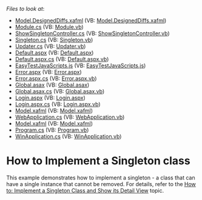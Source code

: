 <!-- default file list -->
*Files to look at*:

* [Model.DesignedDiffs.xafml](./CS/HowToImplementSingleton.Module/Model.DesignedDiffs.xafml) (VB: [Model.DesignedDiffs.xafml](./VB/HowToImplementSingleton.Module/Model.DesignedDiffs.xafml))
* [Module.cs](./CS/HowToImplementSingleton.Module/Module.cs) (VB: [Module.vb](./VB/HowToImplementSingleton.Module/Module.vb))
* [ShowSingletonController.cs](./CS/HowToImplementSingleton.Module/ShowSingletonController.cs) (VB: [ShowSingletonController.vb](./VB/HowToImplementSingleton.Module/ShowSingletonController.vb))
* [Singleton.cs](./CS/HowToImplementSingleton.Module/Singleton.cs) (VB: [Singleton.vb](./VB/HowToImplementSingleton.Module/Singleton.vb))
* [Updater.cs](./CS/HowToImplementSingleton.Module/Updater.cs) (VB: [Updater.vb](./VB/HowToImplementSingleton.Module/Updater.vb))
* [Default.aspx](./CS/HowToImplementSingleton.Web/Default.aspx) (VB: [Default.aspx](./VB/HowToImplementSingleton.Web/Default.aspx))
* [Default.aspx.cs](./CS/HowToImplementSingleton.Web/Default.aspx.cs) (VB: [Default.aspx.vb](./VB/HowToImplementSingleton.Web/Default.aspx.vb))
* [EasyTestJavaScripts.js](./CS/HowToImplementSingleton.Web/EasyTestJavaScripts.js) (VB: [EasyTestJavaScripts.js](./VB/HowToImplementSingleton.Web/EasyTestJavaScripts.js))
* [Error.aspx](./CS/HowToImplementSingleton.Web/Error.aspx) (VB: [Error.aspx](./VB/HowToImplementSingleton.Web/Error.aspx))
* [Error.aspx.cs](./CS/HowToImplementSingleton.Web/Error.aspx.cs) (VB: [Error.aspx.vb](./VB/HowToImplementSingleton.Web/Error.aspx.vb))
* [Global.asax](./CS/HowToImplementSingleton.Web/Global.asax) (VB: [Global.asax](./VB/HowToImplementSingleton.Web/Global.asax))
* [Global.asax.cs](./CS/HowToImplementSingleton.Web/Global.asax.cs) (VB: [Global.asax.vb](./VB/HowToImplementSingleton.Web/Global.asax.vb))
* [Login.aspx](./CS/HowToImplementSingleton.Web/Login.aspx) (VB: [Login.aspx](./VB/HowToImplementSingleton.Web/Login.aspx))
* [Login.aspx.cs](./CS/HowToImplementSingleton.Web/Login.aspx.cs) (VB: [Login.aspx.vb](./VB/HowToImplementSingleton.Web/Login.aspx.vb))
* [Model.xafml](./CS/HowToImplementSingleton.Web/Model.xafml) (VB: [Model.xafml](./VB/HowToImplementSingleton.Web/Model.xafml))
* [WebApplication.cs](./CS/HowToImplementSingleton.Web/WebApplication.cs) (VB: [WebApplication.vb](./VB/HowToImplementSingleton.Web/WebApplication.vb))
* [Model.xafml](./CS/HowToImplementSingleton.Win/Model.xafml) (VB: [Model.xafml](./VB/HowToImplementSingleton.Win/Model.xafml))
* [Program.cs](./CS/HowToImplementSingleton.Win/Program.cs) (VB: [Program.vb](./VB/HowToImplementSingleton.Win/Program.vb))
* [WinApplication.cs](./CS/HowToImplementSingleton.Win/WinApplication.cs) (VB: [WinApplication.vb](./VB/HowToImplementSingleton.Win/WinApplication.vb))
<!-- default file list end -->
# How to Implement a Singleton class


<p>This example demonstrates how to implement a singleton - a class that can have a single instance that cannot be removed. For details, refer to the <a href="http://documentation.devexpress.com/#Xaf/CustomDocument2916"><u>How to: Implement a Singleton Class and Show its Detail View</u></a> topic.</p>

<br/>


